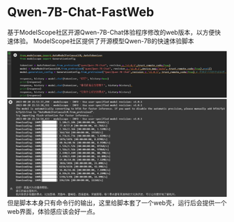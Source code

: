 # Qwen-7B-Chat-FastWeb
基于ModelScope社区开源Qwen-7B-Chat体验程序修改的web版本，以方便快速体验。
ModelScope社区提供了开源模型Qwen-7B的快速体验脚本
<div align="center">
  <img src="img/pic1.jpg">
</div>
<div align="center">
  <img src="img/pic2.jpg">
</div>
但是脚本本身只有命令行的输出，这里给脚本套了一个web壳，运行后会提供一个web界面，体验感应该会好一点。

